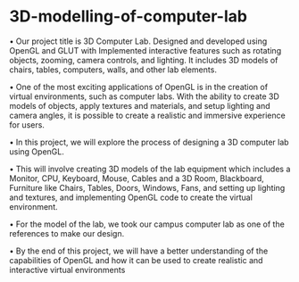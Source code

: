 # 3D-modelling-of-computer-lab

•	Our project title is 3D Computer Lab. Designed and developed using OpenGL and GLUT with Implemented interactive features such as rotating objects, zooming, camera controls, and lighting. It includes 3D models of chairs, tables, computers, walls, and other lab elements.
   

•	One of the most exciting applications of OpenGL is in the creation of virtual environments, such as computer labs. With the ability to create 3D models of objects, apply textures and materials, and setup lighting and camera angles, it is possible to create a realistic and immersive experience for users.


•	In this project, we will explore the process of designing a 3D computer lab using OpenGL. 

•	This will involve creating 3D models of the lab equipment which includes a Monitor, CPU, Keyboard, Mouse, Cables and a 3D Room, Blackboard, Furniture like Chairs, Tables, Doors, Windows, Fans, and setting up lighting and textures, and implementing OpenGL code to create the virtual environment.


•	For the model of the lab, we took our campus computer lab as one of the references to make our design.

•	By the end of this project, we will have a better understanding of the capabilities of OpenGL and how it can be used to create realistic and interactive virtual environments

 
